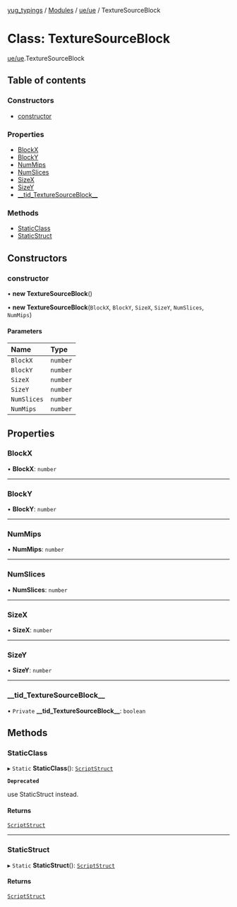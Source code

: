 [yug_typings](../README.md) / [Modules](../modules.md) / [ue/ue](../modules/ue_ue.md) / TextureSourceBlock

# Class: TextureSourceBlock

[ue/ue](../modules/ue_ue.md).TextureSourceBlock

## Table of contents

### Constructors

- [constructor](ue_ue.TextureSourceBlock.md#constructor)

### Properties

- [BlockX](ue_ue.TextureSourceBlock.md#blockx)
- [BlockY](ue_ue.TextureSourceBlock.md#blocky)
- [NumMips](ue_ue.TextureSourceBlock.md#nummips)
- [NumSlices](ue_ue.TextureSourceBlock.md#numslices)
- [SizeX](ue_ue.TextureSourceBlock.md#sizex)
- [SizeY](ue_ue.TextureSourceBlock.md#sizey)
- [\_\_tid\_TextureSourceBlock\_\_](ue_ue.TextureSourceBlock.md#__tid_texturesourceblock__)

### Methods

- [StaticClass](ue_ue.TextureSourceBlock.md#staticclass)
- [StaticStruct](ue_ue.TextureSourceBlock.md#staticstruct)

## Constructors

### constructor

• **new TextureSourceBlock**()

• **new TextureSourceBlock**(`BlockX`, `BlockY`, `SizeX`, `SizeY`, `NumSlices`, `NumMips`)

#### Parameters

| Name | Type |
| :------ | :------ |
| `BlockX` | `number` |
| `BlockY` | `number` |
| `SizeX` | `number` |
| `SizeY` | `number` |
| `NumSlices` | `number` |
| `NumMips` | `number` |

## Properties

### BlockX

• **BlockX**: `number`

___

### BlockY

• **BlockY**: `number`

___

### NumMips

• **NumMips**: `number`

___

### NumSlices

• **NumSlices**: `number`

___

### SizeX

• **SizeX**: `number`

___

### SizeY

• **SizeY**: `number`

___

### \_\_tid\_TextureSourceBlock\_\_

• `Private` **\_\_tid\_TextureSourceBlock\_\_**: `boolean`

## Methods

### StaticClass

▸ `Static` **StaticClass**(): [`ScriptStruct`](ue_ue.ScriptStruct.md)

**`Deprecated`**

use StaticStruct instead.

#### Returns

[`ScriptStruct`](ue_ue.ScriptStruct.md)

___

### StaticStruct

▸ `Static` **StaticStruct**(): [`ScriptStruct`](ue_ue.ScriptStruct.md)

#### Returns

[`ScriptStruct`](ue_ue.ScriptStruct.md)
